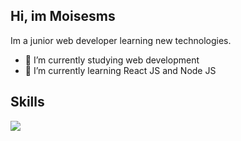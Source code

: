 <h2>Hi, im Moisesms</h2>
<p>Im a junior web developer learning new technologies.</p>

- 🔭 I’m currently studying web development
- 🌱 I’m currently learning React JS and Node JS

<h2 >Skills </h2>

<p>
  <a href="https://skillicons.dev">
    <img src="https://skillicons.dev/icons?i=css,html,js,react,php,wordpress,bootstrap,java,eclipse,python,vscode" />
  </a>
</p>
